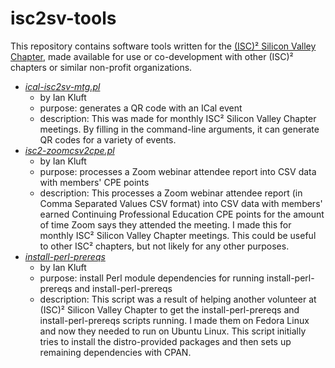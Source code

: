 # isc2sv-tools

This repository contains software tools written for the [(ISC)² Silicon Valley Chapter](http://isc2-siliconvalley-chapter.org/), made available for use or co-development with other (ISC)² chapters or similar non-profit organizations.

- *[ical-isc2sv-mtg.pl](ical-isc2sv-mtg.pl)*
  - by Ian Kluft
  - purpose: generates a QR code with an ICal event
  - description: This was made for monthly ISC² Silicon Valley Chapter meetings. By filling in the command-line arguments, it can generate QR codes for a variety of events.
- *[isc2-zoomcsv2cpe.pl](isc2-zoomcsv2cpe.pl)*
  - by Ian Kluft
  - purpose: processes a Zoom webinar attendee report into CSV data with members' CPE points
  - description: This processes a Zoom webinar attendee report (in Comma Separated Values CSV format) into CSV data with members' earned Continuing Professional Education CPE points for the amount of time Zoom says they attended the meeting. I made this for monthly ISC² Silicon Valley Chapter meetings. This could be useful to other ISC² chapters, but not likely for any other purposes.
- *[install-perl-prereqs](install-perl-prereqs)*
  - by Ian Kluft
  - purpose: install Perl module dependencies for running install-perl-prereqs and install-perl-prereqs
  - description: This script was a result of helping another volunteer at (ISC)² Silicon Valley Chapter to get the install-perl-prereqs and install-perl-prereqs scripts running. I made them on Fedora Linux and now they needed to run on Ubuntu Linux. This script initially tries to install the distro-provided packages and then sets up remaining dependencies with CPAN.

